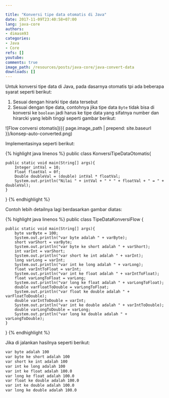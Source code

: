 ```yaml
---

title: "Konversi tipe data otomatis di Java"
date: 2017-11-09T23:40:58+07:00
lang: java-core
authors:
- dimasm93
categories:
- Java
- Core
refs: []
youtube: 
comments: true
image_path: /resources/posts/java-core/java-convert-data
downloads: []
---
```


Untuk konversi tipe data di Java, pada dasarnya otomatis tpi ada beberapa syarat seperti berikut:

1. Sesuai dengan hirarki tipe data tersebut
2. Sesuai dengan tipe data, contohnya jika tipe data `Byte` tidak bisa di konversi ke `boolean` jadi harus ke tipe data yang sifatnya number dan hirarcki yang lebih tinggi seperti gambar berikut:

<!--more-->

![Flow conversi otomatis]({{ page.image_path | prepend: site.baseurl }}/konsep-auto-converted.png)

Implementasinya seperti berikut:

{% highlight java linenos %}
public class KonversiTipeDataOtomatis{

    public static void main(String[] args){
        Integer intVal = 10;
        Float floatVal = 0f;
        Double doubleVal = (double) intVal * floatVal;
        System.out.println("Nilai " + intVal + " * " + floatVal + " = " + doubleVal); 
    }
}
{% endhighlight %}

Contoh lebih detailnya lagi berdasarkan gambar diatas:

{% highlight java linenos %}
public class TipeDataKonversiFlow {

	public static void main(String[] args){
		byte varByte = 100;
		System.out.println("var byte adalah " + varByte);
		short varShort = varByte;
		System.out.println("var byte ke short adalah " + varShort);
		int varInt = varShort;
		System.out.println("var short ke int adalah " + varInt);
		long varLong = varInt;
		System.out.println("var int ke long adalah " + varLong);
		float varIntToFloat = varInt;		
		System.out.println("var int ke float adalah " + varIntToFloat);
		float varLongToFloat = varLong;
		System.out.println("var long ke float adalah " + varLongToFloat);
		double varFloatToDouble = varLongToFloat;
		System.out.println("var float ke double adalah " + varFloatToDouble);
		double varIntToDouble = varInt;
		System.out.println("var int ke double adalah " + varIntToDouble);
		double varLongToDouble = varLong;
		System.out.println("var long ke double adalah " + varLongToDouble);		
	}
}
{% endhighlight %}

Jika di jalankan hasilnya seperti berikut:

```sh
var byte adalah 100
var byte ke short adalah 100
var short ke int adalah 100
var int ke long adalah 100
var int ke float adalah 100.0
var long ke float adalah 100.0
var float ke double adalah 100.0
var int ke double adalah 100.0
var long ke double adalah 100.0
```